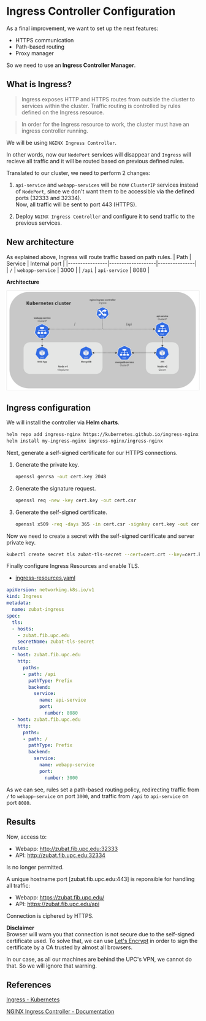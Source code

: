 # Ingress Controller Configuration
As a final improvement, we want to set up the next features:
- HTTPS communication
- Path-based routing
- Proxy manager

So we need to use an **Ingress Controller Manager**.

## What is Ingress?
>Ingress exposes HTTP and HTTPS routes from outside the cluster to services within the cluster. Traffic routing is controlled by rules defined on the Ingress resource.

> In order for the Ingress resource to work, the cluster must have an ingress controller running. 

We will be using `NGINX Ingress Controller`.

In other words, now our `NodePort` services will disappear and `Ingress` will recieve all traffic and it will be routed based on previous defined rules. 

Translated to our cluster, we need to perform 2 changes:
1) `api-service` and `webapp-services` will be now `ClusterIP` services instead of `NodePort`, since we don't want them to be accessible via the defined ports (32333 and 32334).  
Now, all traffic will be sent to port 443 (HTTPS).

2) Deploy `NGINX Ingress Controller` and configure it to send traffic to the previous services.

## New architecture
As explained above, Ingress will route traffic based on path rules. 
| Path           | Service           | Internal port |
|----------------|-------------------|---------------|
| `/`            | `webapp-service`  | 3000          |
| `/api`         | `api-service`     | 8080          |

**Architecture**

![](./img/architecture2.png)

## Ingress configuration
We will install the controller via **Helm charts**.
```bash
helm repo add ingress-nginx https://kubernetes.github.io/ingress-nginx
helm install my-ingress-nginx ingress-nginx/ingress-nginx
```

Next, generate a self-signed certificate for our HTTPS connections.
1) Generate the private key.
    ```bash
    openssl genrsa -out cert.key 2048
    ```
2) Generate the signature request.
    ```bash
    openssl req -new -key cert.key -out cert.csr
    ```
3) Generate the self-signed certificate.
    ```bash
    openssl x509 -req -days 365 -in cert.csr -signkey cert.key -out cert.crt
    ```

Now we need to create a secret with the self-signed certificate and server private key.
```bash
kubectl create secret tls zubat-tls-secret --cert=cert.crt --key=cert.key
```

Finally configure Ingress Resources and enable TLS.

- [ingress-resources.yaml](../manifests/ingress/ingress-resources.yaml)
```yaml
apiVersion: networking.k8s.io/v1
kind: Ingress
metadata:
  name: zubat-ingress
spec:
  tls:
  - hosts:
    - zubat.fib.upc.edu
    secretName: zubat-tls-secret
  rules:
  - host: zubat.fib.upc.edu
    http:
      paths:
      - path: /api
        pathType: Prefix
        backend:
          service:
            name: api-service
            port:
              number: 8080
  - host: zubat.fib.upc.edu
    http:
      paths:
      - path: /
        pathType: Prefix
        backend:
          service:
            name: webapp-service
            port:
              number: 3000
```
As we can see, rules set a path-based routing policy, redirecting traffic from `/` to `webapp-service` on port `3000`, and traffic from `/api` to `api-service` on port `8080`.

## Results
Now, access to:
-  Webapp: http://zubat.fib.upc.edu:32333
-  API: http://zubat.fib.upc.edu:32334

Is no longer permitted.

A unique hostname:port [zubat.fib.upc.edu:443] is reponsible for handling all traffic:
-  Webapp: https://zubat.fib.upc.edu/
-  API: https://zubat.fib.upc.edu/api

Connection is ciphered by HTTPS.

**Disclaimer**  
Browser will warn you that connection is not secure due to the self-signed certificate used. To solve that, we can use [Let's Encrypt](https://letsencrypt.org/) in order to sign the certificate by a CA trusted by almost all browsers.

In our case, as all our machines are behind the UPC's VPN, we cannot do that. So we will ignore that warning.

## References
[Ingress - Kubernetes](https://kubernetes.io/docs/concepts/services-networking/ingress/)

[NGINX Ingress Controller - Documentation](https://kubernetes.github.io/ingress-nginx/)